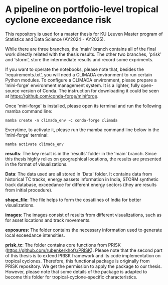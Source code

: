 # A pipeline on portfolio-level tropical cyclone exceedance risk

This repository is used for a master thesis for KU Leuven Master program of Statistics and Data Science (AY2024 - AY2025).

While there are three branches, the 'main' branch contains all of the final work directly related with the thesis results. The other two branches, 'prisk' and 'storm', store the intermediate results and record some expriments.

If you want to operate the notebooks, please note that, besides the 'requirements.txt', you will need a CLIMADA environment to run certain Python modules. To configure a CLIMADA environment, please prepare a 'mini-forge' environment management system. It is a lighter, fully open-source version of Conda. The instruction for downloading it could be seen at https://github.com/conda-forge/miniforge.

Once 'mini-forge' is installed, please open its terminal and run the following mamba command line:

`mamba create -n climada_env -c conda-forge climada`

Everytime, to activate it, please run the mamba command line below in the 'mini-forge' terminal:

`mamba activate climada_env`

**results**: The key result is in the 'results' folder in the 'main' branch. Since this thesis highly relies on geographical locations, the results are presented in the format of visualizations. 

**Data**: The data used are all stored in 'Data' folder. It contains data from historical TC tracks, energy aassets information in India, STORM synthetic track database, exceedance for different energy sectors (they are results from initial procedure).

**shape_file**: The file helps to form the cosatlines of India for better visualizations.

**images**: The images consist of results from different visualizations, such as for asset locations and track movements.

**exposures**: The folder contains the necessary information used to generate local exceedance intensities.

**prisk_tc**: The folder contains core functions from PRISK (https://github.com/rubenkerkhofs/PRISK). Please note that the second part of this thesis is to extend PRISK framework and its code implementation on tropical cyclones. Therefore, this functional package is originally from PRISK repository. We get the permission to apply the package to our thesis. However, please note that some details of the package is adapted to become this folder for tropical-cyclone-specific characteristics.
